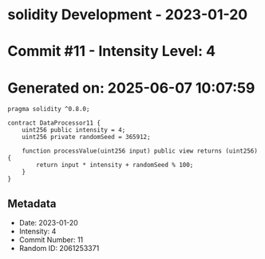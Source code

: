 ﻿# solidity Development - 2023-01-20
# Commit #11 - Intensity Level: 4
# Generated on: 2025-06-07 10:07:59
```solidity
pragma solidity ^0.8.0;

contract DataProcessor11 {
    uint256 public intensity = 4;
    uint256 private randomSeed = 365912;

    function processValue(uint256 input) public view returns (uint256) {
        return input * intensity + randomSeed % 100;
    }
}
```
## Metadata
- Date: 2023-01-20
- Intensity: 4
- Commit Number: 11
- Random ID: 2061253371

